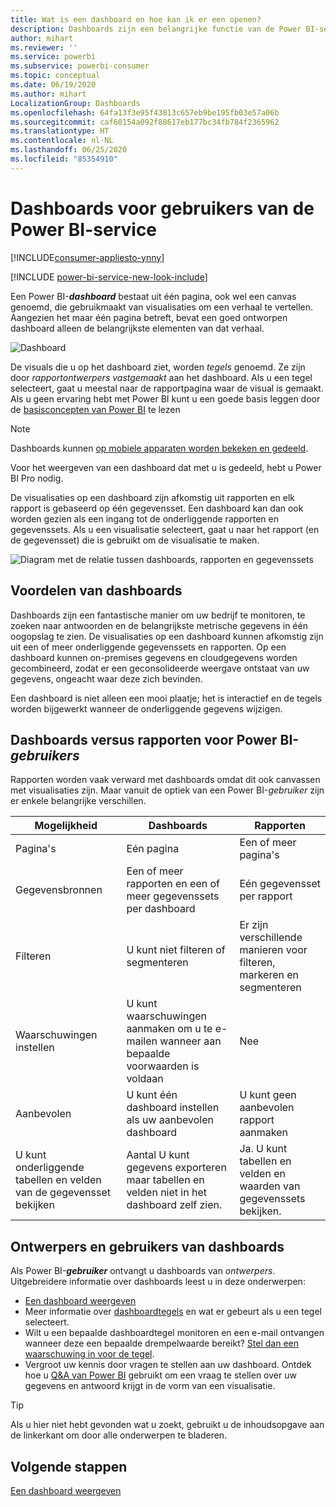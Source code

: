 ```yaml
---
title: Wat is een dashboard en hoe kan ik er een openen?
description: Dashboards zijn een belangrijke functie van de Power BI-service.
author: mihart
ms.reviewer: ''
ms.service: powerbi
ms.subservice: powerbi-consumer
ms.topic: conceptual
ms.date: 06/19/2020
ms.author: mihart
LocalizationGroup: Dashboards
ms.openlocfilehash: 64fa13f3e95f43813c657eb9be195fb03e57a06b
ms.sourcegitcommit: caf60154a092f88617eb177bc34fb784f2365962
ms.translationtype: HT
ms.contentlocale: nl-NL
ms.lasthandoff: 06/25/2020
ms.locfileid: "85354910"
---
```

# <a name="dashboards-for-power-bi-service-consumers"></a>Dashboards voor gebruikers van de Power BI-service

[!INCLUDE[consumer-appliesto-ynny](../includes/consumer-appliesto-ynny.md)]

[!INCLUDE [power-bi-service-new-look-include](../includes/power-bi-service-new-look-include.md)]

Een Power BI-***dashboard*** bestaat uit één pagina, ook wel een canvas genoemd, die gebruikmaakt van visualisaties om een verhaal te vertellen. Aangezien het maar één pagina betreft, bevat een goed ontworpen dashboard alleen de belangrijkste elementen van dat verhaal.

![Dashboard](media/end-user-dashboards/power-bi-dashboard2.png)

De visuals die u op het dashboard ziet, worden *tegels* genoemd. Ze zijn door *rapportontwerpers* *vastgemaakt* aan het dashboard. Als u een tegel selecteert, gaat u meestal naar de rapportpagina waar de visual is gemaakt. Als u geen ervaring hebt met Power BI kunt u een goede basis leggen door de [basisconcepten van Power BI](end-user-basic-concepts.md) te lezen

> [!NOTE]
> Dashboards kunnen [op mobiele apparaten worden bekeken en gedeeld](mobile/mobile-apps-view-dashboard.md).
>
> Voor het weergeven van een dashboard dat met u is gedeeld, hebt u Power BI Pro nodig.

De visualisaties op een dashboard zijn afkomstig uit rapporten en elk rapport is gebaseerd op één gegevensset. Een dashboard kan dan ook worden gezien als een ingang tot de onderliggende rapporten en gegevenssets. Als u een visualisatie selecteert, gaat u naar het rapport (en de gegevensset) die is gebruikt om de visualisatie te maken.

![Diagram met de relatie tussen dashboards, rapporten en gegevenssets](media/end-user-dashboards/power-bi-diagram.png)

## <a name="advantages-of-dashboards"></a>Voordelen van dashboards
Dashboards zijn een fantastische manier om uw bedrijf te monitoren, te zoeken naar antwoorden en de belangrijkste metrische gegevens in één oogopslag te zien. De visualisaties op een dashboard kunnen afkomstig zijn uit een of meer onderliggende gegevenssets en rapporten. Op een dashboard kunnen on-premises gegevens en cloudgegevens worden gecombineerd, zodat er een geconsolideerde weergave ontstaat van uw gegevens, ongeacht waar deze zich bevinden.

Een dashboard is niet alleen een mooi plaatje; het is interactief en de tegels worden bijgewerkt wanneer de onderliggende gegevens wijzigen.

## <a name="dashboards-versus-reports-for-power-bi-consumers"></a>Dashboards versus rapporten voor Power BI-***gebruikers***
Rapporten worden vaak verward met dashboards omdat dit ook canvassen met visualisaties zijn. Maar vanuit de optiek van een Power BI-*gebruiker* zijn er enkele belangrijke verschillen.

| **Mogelijkheid** | **Dashboards** | **Rapporten** |
| --- | --- | --- |
| Pagina's |Eén pagina |Een of meer pagina's |
| Gegevensbronnen |Een of meer rapporten en een of meer gegevenssets per dashboard |Eén gegevensset per rapport |
| Filteren |U kunt niet filteren of segmenteren |Er zijn verschillende manieren voor filteren, markeren en segmenteren |
| Waarschuwingen instellen |U kunt waarschuwingen aanmaken om u te e-mailen wanneer aan bepaalde voorwaarden is voldaan |Nee |
| Aanbevolen |U kunt één dashboard instellen als uw aanbevolen dashboard |U kunt geen aanbevolen rapport aanmaken |
| U kunt onderliggende tabellen en velden van de gegevensset bekijken |Aantal U kunt gegevens exporteren maar tabellen en velden niet in het dashboard zelf zien. |Ja. U kunt tabellen en velden en waarden van gegevenssets bekijken. |


## <a name="dashboard-designers-and-dashboard-consumers"></a>Ontwerpers en gebruikers van dashboards
Als Power BI-***gebruiker*** ontvangt u dashboards van *ontwerpers*. Uitgebreidere informatie over dashboards leest u in deze onderwerpen:

* [Een dashboard weergeven](end-user-dashboard-open.md)
* Meer informatie over [dashboardtegels](end-user-tiles.md) en wat er gebeurt als u een tegel selecteert.
* Wilt u een bepaalde dashboardtegel monitoren en een e-mail ontvangen wanneer deze een bepaalde drempelwaarde bereikt? [Stel dan een waarschuwing in voor de tegel](end-user-alerts.md).
* Vergroot uw kennis door vragen te stellen aan uw dashboard. Ontdek hoe u [Q&A van Power BI](end-user-q-and-a.md) gebruikt om een vraag te stellen over uw gegevens en antwoord krijgt in de vorm van een visualisatie.

> [!TIP]
> Als u hier niet hebt gevonden wat u zoekt, gebruikt u de inhoudsopgave aan de linkerkant om door alle onderwerpen te bladeren.
> 

## <a name="next-steps"></a>Volgende stappen
[Een dashboard weergeven](end-user-dashboard-open.md) 